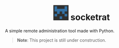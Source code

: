 <h1 align="center">
  <a href="https://github.com/brenw0rth/socketrat"><img src="identicon.png" alt="socketrat" width=50></a>
  socketrat
</h1>

A simple remote administration tool made with Python.

> **Note**: 
> This project is still under construction.
